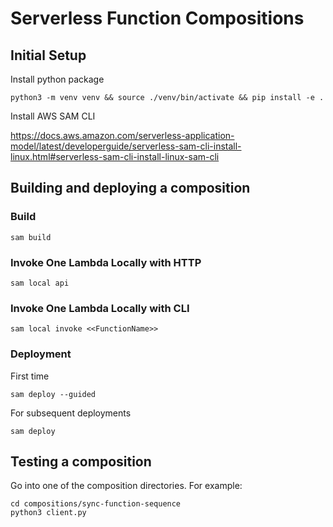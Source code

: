 # Serverless Function Compositions

## Initial Setup
Install python package
```
python3 -m venv venv && source ./venv/bin/activate && pip install -e .
```

Install AWS SAM CLI

https://docs.aws.amazon.com/serverless-application-model/latest/developerguide/serverless-sam-cli-install-linux.html#serverless-sam-cli-install-linux-sam-cli

## Building and deploying a composition

### Build
```
sam build
```

### Invoke One Lambda Locally with HTTP
```
sam local api
```

### Invoke One Lambda Locally with CLI
```
sam local invoke <<FunctionName>>
```


### Deployment
First time
```
sam deploy --guided
```

For subsequent deployments
```
sam deploy
```

## Testing a composition
Go into one of the composition directories. For example:
```
cd compositions/sync-function-sequence
python3 client.py
```